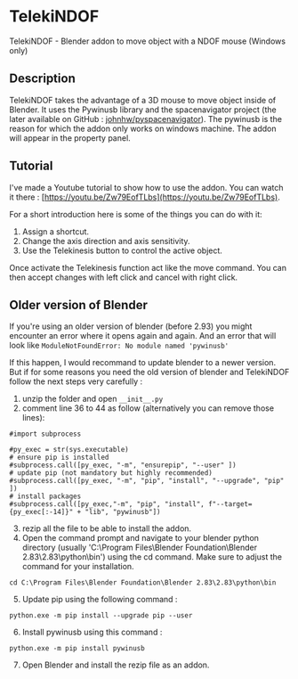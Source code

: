 # TelekiNDOF
TelekiNDOF - Blender addon to move object with a NDOF mouse (Windows only)
## Description
TelekiNDOF takes the advantage of a 3D mouse to move object inside of Blender. It uses the Pywinusb library and the spacenavigator project (the later available on GitHub : [johnhw/pyspacenavigator](https://github.com/johnhw/pyspacenavigator)). The pywinusb is the reason for which the addon only works on windows machine. The addon will appear in the property panel. 

## Tutorial
I've made a Youtube tutorial to show how to use the addon. You can watch it there : [https://youtu.be/Zw79EofTLbs](https://youtu.be/Zw79EofTLbs). 

For a short introduction here is some of the things you can do with it:
1. Assign a shortcut.
2. Change the axis direction and axis sensitivity.
3. Use the Telekinesis button to control the active object.

Once activate the Telekinesis function act like the move command. You can then accept changes with left click and cancel with right click.  

## Older version of Blender
If you're using an older version of blender (before 2.93) you might encounter an error where it opens again and again. And an error that will look like 
```ModuleNotFoundError: No module named 'pywinusb'```

If this happen, I would recommand to update blender to a newer version. But if for some reasons you need the old version of blender and TelekiNDOF follow the next steps very carefully :
1. unzip the folder and open `__init__.py`
2. comment line 36 to 44 as follow (alternatively you can remove those lines):
```
#import subprocess
 
#py_exec = str(sys.executable)
# ensure pip is installed
#subprocess.call([py_exec, "-m", "ensurepip", "--user" ])
# update pip (not mandatory but highly recommended)
#subprocess.call([py_exec, "-m", "pip", "install", "--upgrade", "pip" ])
# install packages
#subprocess.call([py_exec,"-m", "pip", "install", f"--target={py_exec[:-14]}" + "lib", "pywinusb"])
```
3. rezip all the file to be able to install the addon. 
4. Open the command prompt and navigate to your blender python directory (usually 'C:\Program Files\Blender Foundation\Blender 2.83\2.83\python\bin') using the cd command. Make sure to adjust the command for your installation.
```
cd C:\Program Files\Blender Foundation\Blender 2.83\2.83\python\bin
```
5. Update pip using the following command : 
```
python.exe -m pip install --upgrade pip --user
```
6. Install pywinusb using this command : 
```
python.exe -m pip install pywinusb
```
7. Open Blender and install the rezip file as an addon.